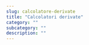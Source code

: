 ```yaml
---
slug: calcolatore-derivate
title: "Calcolatori derivate"
category: ""
subcategory: ""
description: ""
---
```


